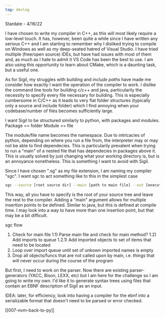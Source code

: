 ```yaml
---
tag: devlog
---
```


Stardate - 4/16/22

I have chosen to write my compiler in C++, as this will most likely require a low-level touch.
It has, however, been quite a while since I have written any serious C++ and I am starting to remember why I disliked trying to compile on Windows as well as my deep-seated hatred of Visual Studio. I have tried multiple (free/open source) IDEs, but have had issues with most of them and, as much as I hate to admit it VS Code has been the best to use. I am also using this opportunity to learn about CMake, which is a daunting task, but a useful one.

As for Sigil, my struggles with building and *include paths* have made me consider how exactly I want the operation of the compiler to work. I dislike the command line tools for building c/c++ and java, particularily the necessity to specify every file necessary for building. This is especially cumbersome in C/C++ as it leads to very flat folder structures (typically only a source and include folder) which I find annoying when your codebase/number of files becomes sufficiently large.

I want Sigil to be structured similarly to python, with packages and modules.
Package == folder
Module == file

The module/file name becomes the namespace.
Due to intricacies of python, depending on where you run a file from, the interpreter may or may not be able to find dependecies.
This is particularily prevalent when trying to run a "main" of a nested file that has dependecies in packages above it. This is usually solved by just
changing what your working directory is, but is an annoyance nonetheless.
This is something I want to avoid with Sigil.

Since I have chosen ".sg" as my file extension, I am naming my compiler "sgc".
I want sgc to act something like to this in the simplest case
```bash
sgc --source [root source dir] --main [path to main file] --out [executable name]
```

This way, all you have to specify is the root of your source tree and leave the rest to the compiler.
Adding a "main" argument allows for multiple insertion points to be defined. Similar to java, but this is defined at compile time.
I may look into a way to have more than one insertion point, but that may be a bit difficult.

sgc flow

1) Check for main file
  1.1) Parse main file and check for main method?
  1.2) Add imports to queue
    1.2.1) Add imported objects to set of items that need to be located
2) Loop over import queue until set of unkown imported names is empty
3) Drop all objects/funcs that are not called upon by main, i.e. things that will never occur during the course of the program


But first, I need to work on the parser. Now there are existing parser-generators (YACC, Bison, LEXX, etc) but I am here for the challenge so I am going to write my own. I'd like it to generate syntax trees using files that contain an EBNF description of Sigil as an input. 

IDEA: later, for efficiency, look into having a compiler for the ebnf into a serializable format that doesn't need to be parsed or error checked.

[[007-nvm-back-to-py]]


